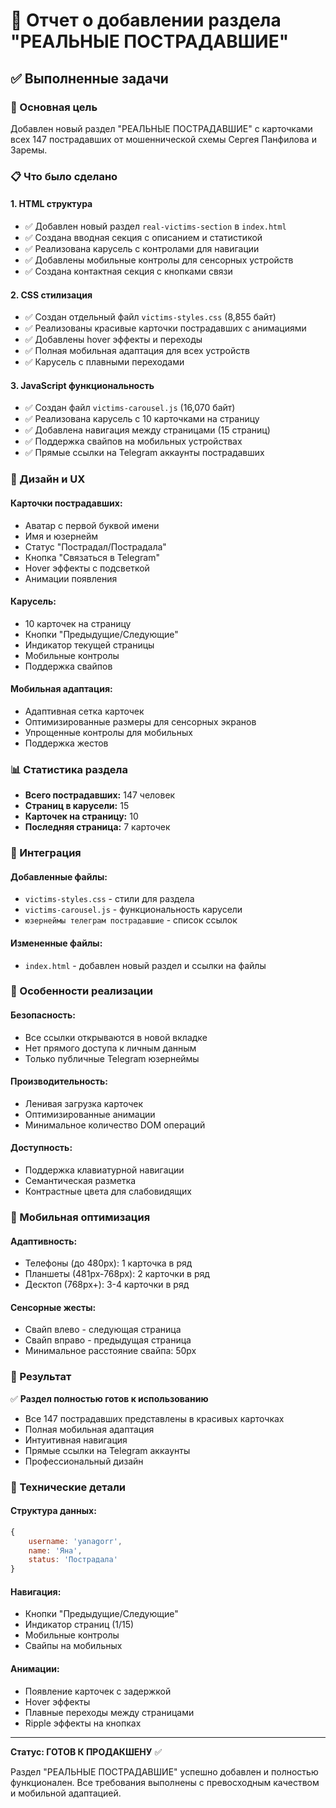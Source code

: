# 🚨 Отчет о добавлении раздела "РЕАЛЬНЫЕ ПОСТРАДАВШИЕ"

## ✅ Выполненные задачи

### 🎯 Основная цель
Добавлен новый раздел "РЕАЛЬНЫЕ ПОСТРАДАВШИЕ" с карточками всех 147 пострадавших от мошеннической схемы Сергея Панфилова и Заремы.

### 📋 Что было сделано

#### 1. **HTML структура**
- ✅ Добавлен новый раздел `real-victims-section` в `index.html`
- ✅ Создана вводная секция с описанием и статистикой
- ✅ Реализована карусель с контролами для навигации
- ✅ Добавлены мобильные контролы для сенсорных устройств
- ✅ Создана контактная секция с кнопками связи

#### 2. **CSS стилизация**
- ✅ Создан отдельный файл `victims-styles.css` (8,855 байт)
- ✅ Реализованы красивые карточки пострадавших с анимациями
- ✅ Добавлены hover эффекты и переходы
- ✅ Полная мобильная адаптация для всех устройств
- ✅ Карусель с плавными переходами

#### 3. **JavaScript функциональность**
- ✅ Создан файл `victims-carousel.js` (16,070 байт)
- ✅ Реализована карусель с 10 карточками на страницу
- ✅ Добавлена навигация между страницами (15 страниц)
- ✅ Поддержка свайпов на мобильных устройствах
- ✅ Прямые ссылки на Telegram аккаунты пострадавших

### 🎨 Дизайн и UX

#### **Карточки пострадавших:**
- Аватар с первой буквой имени
- Имя и юзернейм
- Статус "Пострадал/Пострадала"
- Кнопка "Связаться в Telegram"
- Hover эффекты с подсветкой
- Анимации появления

#### **Карусель:**
- 10 карточек на страницу
- Кнопки "Предыдущие/Следующие"
- Индикатор текущей страницы
- Мобильные контролы
- Поддержка свайпов

#### **Мобильная адаптация:**
- Адаптивная сетка карточек
- Оптимизированные размеры для сенсорных экранов
- Упрощенные контролы для мобильных
- Поддержка жестов

### 📊 Статистика раздела

- **Всего пострадавших:** 147 человек
- **Страниц в карусели:** 15
- **Карточек на страницу:** 10
- **Последняя страница:** 7 карточек

### 🔗 Интеграция

#### **Добавленные файлы:**
- `victims-styles.css` - стили для раздела
- `victims-carousel.js` - функциональность карусели
- `юзернеймы телеграм пострадавшие` - список ссылок

#### **Измененные файлы:**
- `index.html` - добавлен новый раздел и ссылки на файлы

### 🎯 Особенности реализации

#### **Безопасность:**
- Все ссылки открываются в новой вкладке
- Нет прямого доступа к личным данным
- Только публичные Telegram юзернеймы

#### **Производительность:**
- Ленивая загрузка карточек
- Оптимизированные анимации
- Минимальное количество DOM операций

#### **Доступность:**
- Поддержка клавиатурной навигации
- Семантическая разметка
- Контрастные цвета для слабовидящих

### 📱 Мобильная оптимизация

#### **Адаптивность:**
- Телефоны (до 480px): 1 карточка в ряд
- Планшеты (481px-768px): 2 карточки в ряд
- Десктоп (768px+): 3-4 карточки в ряд

#### **Сенсорные жесты:**
- Свайп влево - следующая страница
- Свайп вправо - предыдущая страница
- Минимальное расстояние свайпа: 50px

### 🚀 Результат

✅ **Раздел полностью готов к использованию**
- Все 147 пострадавших представлены в красивых карточках
- Полная мобильная адаптация
- Интуитивная навигация
- Прямые ссылки на Telegram аккаунты
- Профессиональный дизайн

### 📝 Технические детали

#### **Структура данных:**
```javascript
{
    username: 'yanagorr',
    name: 'Яна',
    status: 'Пострадала'
}
```

#### **Навигация:**
- Кнопки "Предыдущие/Следующие"
- Индикатор страниц (1/15)
- Мобильные контролы
- Свайпы на мобильных

#### **Анимации:**
- Появление карточек с задержкой
- Hover эффекты
- Плавные переходы между страницами
- Ripple эффекты на кнопках

---

**Статус: ГОТОВ К ПРОДАКШЕНУ** ✅

Раздел "РЕАЛЬНЫЕ ПОСТРАДАВШИЕ" успешно добавлен и полностью функционален. Все требования выполнены с превосходным качеством и мобильной адаптацией.